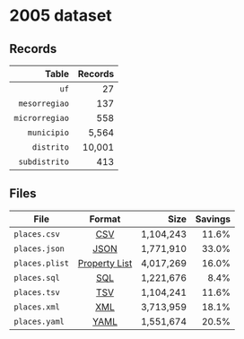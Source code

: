 # 2005 dataset

## Records

|          Table | Records |
| --------------:| -------:|
|           `uf` |      27 |
|  `mesorregiao` |     137 |
| `microrregiao` |     558 |
|    `municipio` |   5,564 |
|     `distrito` |  10,001 |
|  `subdistrito` |     413 |

## Files

| File           | Format                                                       |      Size | Savings |
| -------------- |:------------------------------------------------------------:| ---------:| -------:|
| `places.csv`   | [CSV](https://en.wikipedia.org/wiki/Comma-separated_values)  | 1,104,243 |   11.6% |
| `places.json`  | [JSON](https://en.wikipedia.org/wiki/JSON)                   | 1,771,910 |   33.0% |
| `places.plist` | [Property List](https://en.wikipedia.org/wiki/Property_list) | 4,017,269 |   16.0% |
| `places.sql`   | [SQL](https://en.wikipedia.org/wiki/SQL)                     | 1,221,676 |    8.4% |
| `places.tsv`   | [TSV](https://en.wikipedia.org/wiki/Tab-separated_values)    | 1,104,241 |   11.6% |
| `places.xml`   | [XML](https://en.wikipedia.org/wiki/XML)                     | 3,713,959 |   18.1% |
| `places.yaml`  | [YAML](https://en.wikipedia.org/wiki/YAML)                   | 1,551,674 |   20.5% |
